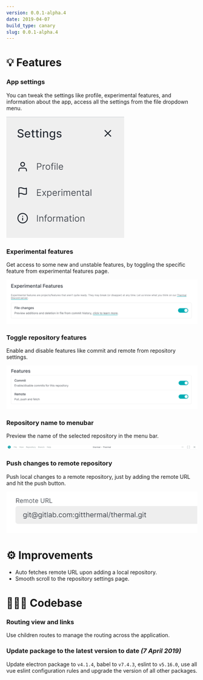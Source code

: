 ```yaml
---
version: 0.0.1-alpha.4
date: 2019-04-07
build_type: canary
slug: 0.0.1-alpha.4
---
```


# 💡 Features

### App settings

You can tweak the settings like profile, experimental features, and information about the app, access all the settings from the file dropdown menu.

![Settings sidebar](./images/settings-sidebar.png)

### Experimental features

Get access to some new and unstable features, by toggling the specific feature from experimental features page.

![Experimental features list](./images/experimental-features-list.png)

### Toggle repository features

Enable and disable features like commit and remote from repository settings.

![Repository settings list](./images/repository-settings-list.png)

### Repository name to menubar

Preview the name of the selected repository in the menu bar.

![Thermal menubar](./images/thermal-menubar.png)

### Push changes to remote repository

Push local changes to a remote repository, just by adding the remote URL and hit the push button.

![Push to remote repository](./images/push-to-remote-repo.png)

# ⚙ Improvements

- Auto fetches remote URL upon adding a local repository.
- Smooth scroll to the repository settings page.

# 👨🏻‍💻 Codebase

### Routing view and links

Use children routes to manage the routing across the application.

### Update package to the latest version to date _(7 April 2019)_

Update electron package to `v4.1.4`, babel to `v7.4.3`, eslint to `v5.16.0`, use all vue eslint configuration rules and upgrade the version of all other packages.
